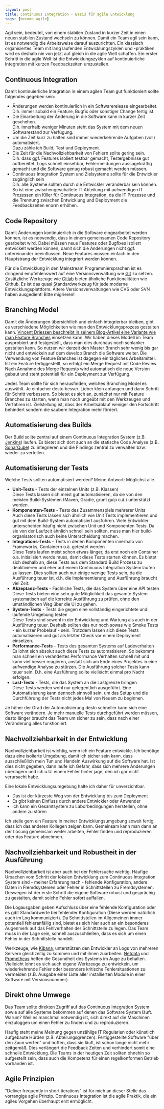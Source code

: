 ```yaml
---
layout: post
title: Continuous Integration - Basis für agile Entwicklung
tags: [become agile]
---
```


Agil sein, bedeutet, von einem stabilen Zustand in kurzer Zeit in einen neuen stabilen Zustand wechseln zu können. Damit ein Team agil sein kann, ist es notwendig die Arbeitsweise darauf auszurichten. Ein klassisch organisiertes Team mit lang laufenden Entwicklungszyklen und -praktiken wird es deshalb nie von jetzt auf gleich in die agile Welt schaffen. Ein erster Schritt in die agile Welt ist die Entwicklungszyklen auf kontinuierliche Integration mit kurzen Feedbackzeiten umzustellen.

## Continuous Integration

Damit kontinuierliche Integration in einem agilen Team gut funktioniert sollte folgendes gegeben sein:

*   Änderungen werden kontinuierlich in ein Softwarerelease eingearbeitet.  
    D.h. immer sobald ein Feature, Bugfix oder sonstiger Change fertig ist.
*   Die Einarbeitung der Änderung in die Software kann in kurzer Zeit geschehen.  
    D.h. innerhalb weniger Minuten steht das System mit dem neuen Softwarestand zur Verfügung.
*   Um die Zeit kurz zu halten sind immer wiederkehrende Aufgaben (voll) automatisiert.  
    Dazu zähle ich Build, Test und Deployment.
*   Die Zeit für die Nachvollziehbarkeit von Fehlern sollte gering sein.  
    D.h. dass ggf. Features isoliert testbar gemacht, Testergebnisse gut aufbereitet, Logs schnell einsehbar, Fehlermeldungen aussagekräftig gemacht und die Software genug robust gemacht werden müssen.
*   Continuous Integration System und Zielsysteme sollte für die Entwickler zugänglich sein  
    D.h. alle Systeme sollten durch die Entwickler veränderbar sein können. So ist eine zwischengeschaltete IT Abteilung mit aufwendigen IT Prozessen ein Killer für Continuous Integration, da die IT Prozesse und die Trennung zwischen Entwicklung und Deployment die Feedbackzeiten enorm erhöhen.

## Code Repository

Damit Änderungen kontinuierlich in die Software eingearbeitet werden können, ist es notwendig, dass in einem gemeinsamen Code Repository gearbeitet wird. Dabei müssen neue Features oder Bugfixes isoliert entwickelt werden können, damit sich die Änderungen nicht ggf. untereinander beeinflussen. Neue Features müssen einfach in den Hauptstrang der Entwicklung integriert werden können.

Für die Entwicklung in den Mainstream Programmiersprachen ist es dringend empfehlenswert auf eine Versionsverwaltung wie [Git](https://git-scm.com/) zu setzen. Zusätzliche Werkzeuge wie [Gitlab](https://about.gitlab.com/) bieten ähnliche Funktionalitäten wie Github. Es ist das quasi Standardwerkzeug für jede moderne Entwicklungsplattform. Ältere Versionsverwaltungen wie CVS oder SVN haben ausgedient! Bitte migrieren!

## Branching Model

Damit die Änderungen übersichtlich und einfach integrierbar bleiben, gibt es verschiedene Möglichkeiten wie man den Entwicklungsprozess gestalten kann. [Vincent Driessen beschreibt in seinem Blog-Artikel eine Variante wie man Feature Branches](http://nvie.com/posts/a-successful-git-branching-model/) einsetzen kann. Wir haben dieses Modell im Team ausprobiert und festgestellt, dass man dies durchaus noch schlanker gestalten kann. So nutzen wir derzeit den Master Branch sehr wenig bis gar nicht und entwickeln auf dem develop Branch die Software weiter. Die Verwendung von Feature Branches ist dagegen ein tägliches Arbeitsmittel. Ist ein Feature fertiggestellt, so erfolgt ein Merge Request mit Code Review. Nach Annahme des Merge Requests wird automatisch die neue Version gebaut und steht potentiell für ein Deployment zur Verfügung.

Jedes Team sollte für sich herausfinden, welches Branching Model es auswählt. Je einfacher desto besser. Lieber klein anfangen und dann Schritt für Schritt verbessern. So bietet es sich an, zunächst nur mit Feature Branches zu starten, wenn man noch ungeübt mit den Werkzeugen und Verfahren ist. Zielstellung ist, dass der Arbeitsablauf weniger den Fortschritt behindert sondern die saubere Integration mehr fördert.

## Automatisierung des Builds

Der Build sollte zentral auf einem Continuous Integration System (z.B. [Jenkins](https://jenkins.io/)) laufen. Es bietet sich dort auch an die statische Code Analyse (z.B. [SonarQube](https://www.sonarqube.org/)) zu integrieren und die Findings zentral zu verwalten bzw. wieder zu verteilen.

## Automatisierung der Tests

Welche Tests sollten automatisiert werden? Meine Antwort: Möglichst alle.

*   **Unit-Tests** - Tests der einzelnen Units (z.B. Klassen)  
    Diese Tests lassen sich meist gut automatisieren, da sie von den meisten Build-Systemen (Maven, Gradle, grunt gulp o.ä.) unterstützt werden.
*   **Komponenten-Tests** - Tests des Zusammenspiels mehrerer Units  
    Auch diese Tests lassen sich ähnlich wie Unit Tests implementieren und gut mit dem Build-System automatisiert ausführen. Viele Entwickler unterscheiden häufig nicht zwischen Unit und Komponenten Tests. Da sie von der Laufzeit ähnlich schnell sein sollten, muss man hier build-organisatorisch auch keine Unterscheidung machen.
*   **Integrations-Tests** - Tests in denen Komponenten innerhalb von Frameworks, Containern o.ä. getestet werden  
    Diese Tests laufen meist schon etwas länger, da erst noch ein Container o.ä. initialisiert werde muss, damit diese Tests starten können. Es bietet sich deshalb an, diese Tests aus dem Standard Build Prozess zu deaktivieren und eher auf einem Continuous Integration System laufen zu lassen. Dies sollten auch nur einige wenige Tests sein, da die Ausführung teuer ist, d.h. die Implementierung und Ausführung braucht viel Zeit.
*   **Akzeptanz-Tests** - Fachliche Tests, die das System über eine API testen  
    Diese Tests bieten eine sehr gute Möglichkeit das gesamte System systematisch auf die korrekte Ausführung zu prüfen, ohne den umständlichen Weg über die UI zu gehen.
*   **System-Tests** - Tests die gegen eine vollständig eingerichtete und laufende Umgebung testen  
    Diese Tests sind sowohl in der Entwicklung und Wartung als auch in der Ausführung teuer. Deshalb sollten das nur noch sowas wie Smoke Tests - ein kurzer Probelauf - sein. Trotzdem lassen sich diese Tests automatisieren und gut als letzter Check vor einem Deployment einsetzen.
*   **Performance-Tests** - Tests des gesamten Systems auf Ladeverhalten  
    Es lohnt sich absolut auch diese Tests zu automatisieren. So bekommt man schnell ein verändertes Performance Verhalten schnell mit und kann viel besser reagieren, anstatt sich am Ende eines Projektes in eine aufwendige Analyse zu stürzen. Die Ausführung solcher Tests kann teuer sein. D.h. eine Ausführung sollte vielleicht einmal pro Nacht erfolgen.
*   **Last-Tests** - Tests, die das System an die Lastgrenze bringen  
    Diese Tests werden wohl nur gelegentlich ausgeführt. Eine Automatisierung kann dennoch sinnvoll sein, um das Setup und die Durchführung der Tests nicht jedes Mal von Neuem zu beginnen.

Je höher der Grad der Automatisierung desto schneller kann sich eine Software verändern. Je mehr manuelle Tests durchgeführt werden müssen, desto länger braucht das Team um sicher zu sein, dass nach einer Veränderung alles funktioniert.

## Nachvollziehbarkeit in der Entwicklung

Nachvollziehbarkeit ist wichtig, wenn ich ein Feature entwickle. Ich benötige dazu eine isolierte Umgebung, damit ich sicher sein kann, dass ausschließlich mein Tun und Handeln Auswirkung auf die Software hat. Ist dies nicht gegeben, dann laufe ich Gefahr, dass sich mehrere Änderungen überlagern und ich u.U. einem Fehler hinter jage, den ich gar nicht verursacht habe.

Eine lokale Entwicklungsumgebung halte ich daher für unverzichtbar.

*   Das ist der kürzeste Weg von der Entwicklung bis zum Deployment
*   Es gibt keinen Einfluss durch andere Entwickler oder Anwender
*   Ich kann ein Gesamtsystem zu Laborbedingungen herstellen, ohne andere zu stören

Ich stelle gern ein Feature in meiner Entwicklungsumgebung soweit fertig, dass ich das anderen Kollegen zeigen kann. Gemeinsam kann man dann an der Lösung gemeinsam weiter arbeiten, Fehler finden und reproduzieren oder das Feature abnehmen.

## Nachvollziehbarkeit und Robustheit in der Ausführung

Nachvollziehbarkeit ist aber auch bei der Fehlersuche wichtig. Häufige Ursachen vom Schritt der lokalen Entwicklung zum Continuous Integration System sind - meiner Erfahrung nach - fehlende Konfiguration, andere Daten in Fremdsystemen oder Fehler in Schnittstellen zu Fremdsystemen. Deswegen ist der erste Schritt die eigene Software robust und gesprächig zu gestalten, damit solche Fehler sofort auffallen.

Die Logausgaben geben Aufschluss über eine fehlende Konfiguration oder es gibt Standardwerte bei fehlender Konfiguration (Diese werden natürlich auch im Log kommuniziert). Da Schnittstellen im Allgemeinen immer potentiell fehleranfällig sind, bietet es sich hier auch an ein besonderes Augenmerk auf das Fehlverhalten der Schnittstelle zu legen. Das Team muss in der Lage sein, schnell auszuschließen, dass es sich um einen Fehler in der Schnittstelle handelt.

Werkzeuge, wie [Kibana](https://www.elastic.co/de/products/kibana), unterstützen den Entwickler an Logs von mehreren Servern gleichzeitig zu kommen und mit ihnen zuarbeiten. [Netdata](http://my-netdata.io/) und [Prometheus](https://prometheus.io/docs/instrumenting/exporters/) helfen die Gesundheit des Systems im Auge zu behalten. Vielleicht lohnt es sich auch eigene Werkzeuge zu entwickeln, um wiederkehrende Fehler oder besonders kritische Fehlersituationen zu vermeiden (z.B. Ausgabe einer Liste aller installierten Module in einer Software mit Versionsnummer).

## Direkt ohne Umwege

Das Team sollte direkten Zugriff auf das Continuous Integration System sowie auf alle Systeme bekommen auf denen das Software System läuft. Warum? Weil es manchmal notwendig ist, sich direkt auf die Maschinen einzuloggen um einen Fehler zu finden und zu reproduzieren.

Häufig steht meine Meinung gegen unzählige IT Regularien oder künstlich aufgebaute Hürden (z.B. Abteilungsgrenzen). Fertiggestellte Software "über den Zaun werfen" und hoffen, dass sie läuft, ist schon lange nicht mehr zeitgemäß. Dies verlängert die Feedback Zeiten und verhindert somit eine schnelle Entwicklung. Die Teams in der heutigen Zeit sollten ohnehin so aufgestellt sein, dass auch die Kompetenz für einen regelkonformen Betrieb vorhanden ist.

## Agile Prinzipien

"Deliver frequently in short iterations" ist für mich an dieser Stelle das vorrangige agile Prinzip. Continuous Integration ist die agile Praktik, die ein agiles Vorgehen überhaupt erst ermöglicht.